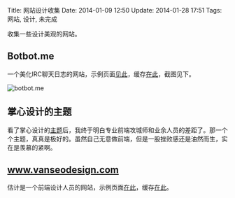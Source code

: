 Title: 网站设计收集
Date: 2014-01-09 12:50
Update: 2014-01-28 17:51
Tags: 网站, 设计, 未完成

[1]: /static/images/website-designs/botbot.me.png "botbot.me screenshot"

收集一些设计美观的网站。

## Botbot.me
一个美化IRC聊天日志的网站，示例页面[见此](https://botbot.me/how-to-setup-irc-channel/)，缓存[在此](http://static.atime.me/website-designs-collection/botbot.me/how-to-setup-irc-channel/)，截图见下。

![botbot.me][1]

## 掌心设计的主题
看了掌心设计的[主题](http://www.zhanxin.info/themes.html)后，我终于明白专业前端攻城师和业余人员的差距了。那一个个主题，真真是极好的。虽然自己无意做前端，但是一股挫败感还是油然而生，实在是羡慕的紧啊。

## www.vanseodesign.com
估计是一个前端设计人员的网站，示例页面[在此](http://www.vanseodesign.com/web-design/flat-design-usability/)，缓存[在此](http://static.atime.me/website-designs-collection/www.vanseodesign.com/web-design/flat-design-usability/)。

